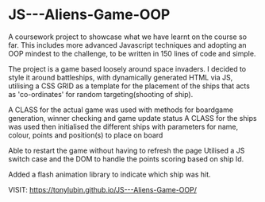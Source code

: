# JS---Aliens-Game-OOP

A coursework project to showcase what we have learnt on the course so far. This includes more advanced Javascript techniques and
adopting an OOP mindest to the challenge, to be written in 150 lines of code and simple.

The project is a game based loosely around space invaders. I decided to style it around battleships, with dynamically generated HTML via JS, utilising a CSS GRID as a template
for the placement of the ships that acts as 'co-ordinates' for random targeting(shooting of ship).

A CLASS for the actual game was used with methods for boardgame generation, winner checking and game update status
A CLASS for the ships was used then initialised the different ships with parameters for name, colour, points and position(s) to place on board

Able to restart the game without having to refresh the page
Utilised a JS switch case and the DOM to handle the points scoring based on ship Id.

Added a flash animation library to indicate which ship was hit.


VISIT:  https://tonylubin.github.io/JS---Aliens-Game-OOP/
